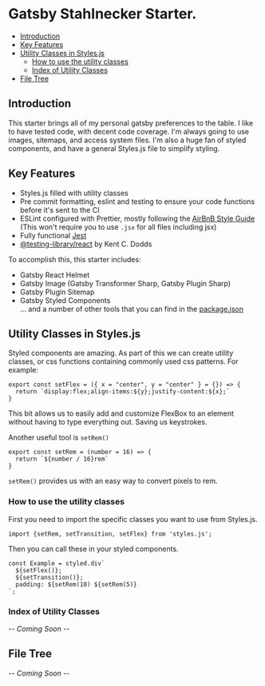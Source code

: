# Gatsby Stahlnecker Starter.

- [Introduction](#introduction)
- [Key Features](#key-features)
- [Utility Classes in Styles.js](#utility-classes-in-stylesjs)
  - [How to use the utility classes](#how-to-use-the-utility-classes)
  - [Index of Utility Classes](#index-of-utility-classes)
- [File Tree](#file-tree)

## Introduction

This starter brings all of my personal gatsby preferences to the table. I like to have tested code, with decent code coverage. I'm always going to use images, sitemaps, and access system files. I'm also a huge fan of styled components, and have a general Styles.js file to simplify styling.

## Key Features

- Styles.js filled with utility classes
- Pre commit formatting, eslint and testing to ensure your code functions before it's sent to the CI
- ESLint configured with Prettier, mostly following the [AirBnB Style Guide](https://github.com/airbnb/javascript) (This won't require you to use `.jsx` for all files including jsx)
- Fully functional [Jest](https://jestjs.io/)
- [@testing-library/react](https://github.com/testing-library/react-testing-library) by Kent C. Dodds

To accomplish this, this starter includes:

- Gatsby React Helmet
- Gatsby Image (Gatsby Transformer Sharp, Gatsby Plugin Sharp)
- Gatsby Plugin Sitemap
- Gatsby Styled Components\
  ... and a number of other tools that you can find in the [package.json](./package.json)

## Utility Classes in Styles.js

Styled components are amazing. As part of this we can create utility classes, or css functions containing commonly used css patterns. For example:

```
export const setFlex = ({ x = "center", y = "center" } = {}) => {
  return `display:flex;align-items:${y};justify-content:${x};`
}
```

This bit allows us to easily add and customize FlexBox to an element without having to type everything out. Saving us keystrokes.

Another useful tool is `setRem()`

```
export const setRem = (number = 16) => {
  return `${number / 16}rem`
}
```

`setRem()` provides us with an easy way to convert pixels to rem.

### How to use the utility classes

First you need to import the specific classes you want to use from Styles.js.

```
import {setRem, setTransition, setFlex} from 'styles.js';
```

Then you can call these in your styled components.

```
const Example = styled.div`
  ${setFlex()};
  ${setTransition()};
  padding: ${setRem(10) ${setRem(5)}
`;
```

### Index of Utility Classes

-- _Coming Soon_ --

## File Tree

-- _Coming Soon_ --
